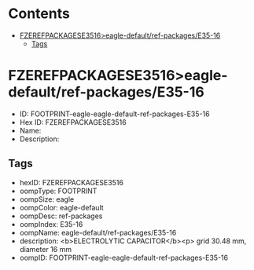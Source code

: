



Contents
========

* [FZEREFPACKAGESE3516>eagle-default/ref-packages/E35-16](#fzerefpackagese3516eagle-defaultref-packagese35-16)
	* [Tags](#tags)

# FZEREFPACKAGESE3516>eagle-default/ref-packages/E35-16

- ID: FOOTPRINT-eagle-eagle-default-ref-packages-E35-16
- Hex ID: FZEREFPACKAGESE3516
- Name: 
- Description: 

## Tags

- hexID: FZEREFPACKAGESE3516
- oompType: FOOTPRINT
- oompSize: eagle
- oompColor: eagle-default
- oompDesc: ref-packages
- oompIndex: E35-16
- oompName: eagle-default/ref-packages/E35-16
- description: &lt;b&gt;ELECTROLYTIC CAPACITOR&lt;/b&gt;&lt;p&gt;&#xD;
grid 30.48 mm, diameter 16 mm
- oompID: FOOTPRINT-eagle-eagle-default-ref-packages-E35-16
